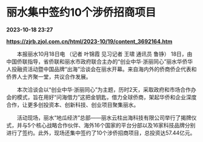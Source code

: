 # 丽水集中签约10个涉侨招商项目

**2023-10-18 23:27**

**https://zjrb.zjol.com.cn/html/2023-10/19/content_3692164.htm**

　　本报丽水10月18日电 （记者 叶锦霞 见习记者 王啸 通讯员 鲁铮） 18日，由中国侨联指导，省侨联和丽水市政府联合主办的“创业中华·浙丽同心”丽水华侨华人投融资活动暨中国品牌“出海”洽谈会在丽水开幕。来自海内外的侨商侨企代表和侨界人士齐聚一堂，共议合作发展。

　　本次洽谈会以“创业中华·浙丽同心”为主题，历时2天，采取政府和市场合作办会的模式，旨在用好“问海借力”这把金钥匙，借力全球侨商，架起华侨和企业深度合作，让更多创投资本、创新科技、创业项目聚集丽水。

　　活动现场，丽水“地瓜经济”总部——丽水云柱出海科技有限公司举行了揭牌仪式，并与5个核心战略合作伙伴、海外16个国家的平台分部以及16家科技品牌分别进行了签约。此外，现场还集中签约了10个涉侨招商项目，总投资达57.44亿元。